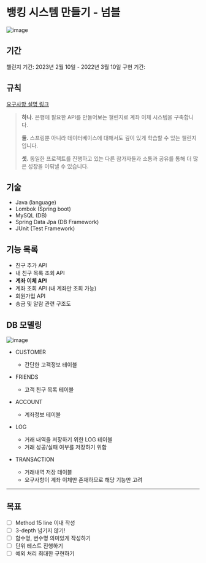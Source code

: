 # 뱅킹 시스템 만들기 - 넘블
![image](https://user-images.githubusercontent.com/67006945/218974487-e5acea99-0d60-4140-85e5-8930dca8b980.png)


## 기간
챌린지 기간: 2023년 2월 10일 - 2022년 3월 10일
구현 기간:

## 규칙
[요구사항 설명 링크](https://www.numble.it/f769d79a-fad2-4314-b41c-e6403961a5d1)

> **하나.** 은행에 필요한 API를 만들어보는 챌린지로 계좌 이체 시스템을 구축합니다.
>
>**둘.** 스프링뿐 아니라 데이터베이스에 대해서도 깊이 있게 학습할 수 있는 챌린지입니다.
>
>**셋.** 동일한 프로젝트를 진행하고 있는 다른 참가자들과 소통과 공유를 통해 더 많은 성장을 이뤄낼 수 있습니다.

## 기술
- Java (language)
- Lombok (Spring boot)
- MySQL (DB)
- Spring Data Jpa (DB Framework)
- JUnit (Test Framework)

## 기능 목록
- 친구 추가 API
- 내 친구 목록 조회 API
- **계좌 이체 API**
- 계좌 조회 API (내 계좌만 조회 가능)
- 회원가입 API
- 송금 및 알람 관련 구조도

## DB 모델링

![image](https://user-images.githubusercontent.com/67006945/219400596-291038eb-b4a1-42fb-9ac2-73209189bc22.png)

- CUSTOMER 
    - 간단한 고객정보 테이블

- FRIENDS
    - 고객 친구 목록 테이블

- ACCOUNT
    - 계좌정보 테이블

- LOG
    - 거래 내역을 저장하기 위한 LOG 테이블
    - 거래 성공/실패 여부를 저장하기 위함

- TRANSACTION
    - 거래내역 저장 테이블
    - 요구사항이 계좌 이체만 존재하므로 해당 기능만 고려

---

## 목표

- [ ]  Method 15 line 이내 작성
- [ ]  3-depth 넘기지 않기!
- [ ]  함수명, 변수명 의미있게 작성하기
- [ ]  단위 테스트 진행하기
- [ ]  예외 처리 최대한 구현하기
